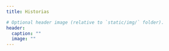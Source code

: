 ```yaml
---
title: Historias

# Optional header image (relative to `static/img/` folder).
header:
  caption: ""
  image: ""
---
```


